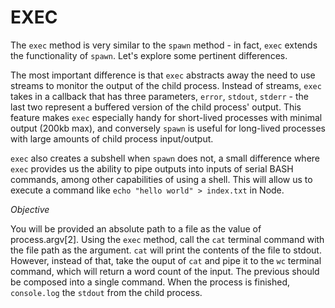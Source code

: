 # EXEC

The `exec` method is very similar to the `spawn` method - in fact, `exec` extends the functionality of `spawn`. Let's explore some pertinent differences.

The most important difference is that `exec` abstracts away the need to use streams to monitor the output of the child process. Instead of streams, `exec` takes in a callback that has three parameters, `error`, `stdout`, `stderr` - the last two represent a buffered version of the child process' output. This feature makes `exec` especially handy for short-lived processes with minimal output (200kb max), and conversely `spawn` is useful for long-lived processes with large amounts of child process input/output.

`exec` also creates a subshell when `spawn` does not, a small difference where `exec` provides us the ability to pipe outputs into inputs of serial BASH commands, among other capabilities of using a shell. This will allow us to execute a command like `echo "hello world" > index.txt` in Node.

_Objective_

You will be provided an absolute path to a file as the value of process.argv[2]. Using the `exec` method, call the `cat` terminal command with the file path as the argument. `cat` will print the contents of the file to stdout. However, instead of that, take the ouput of `cat` and pipe it to the `wc` terminal command, which will return a word count of the input. The previous should be composed into a single command. When the process is finished, `console.log` the `stdout` from the child process.
